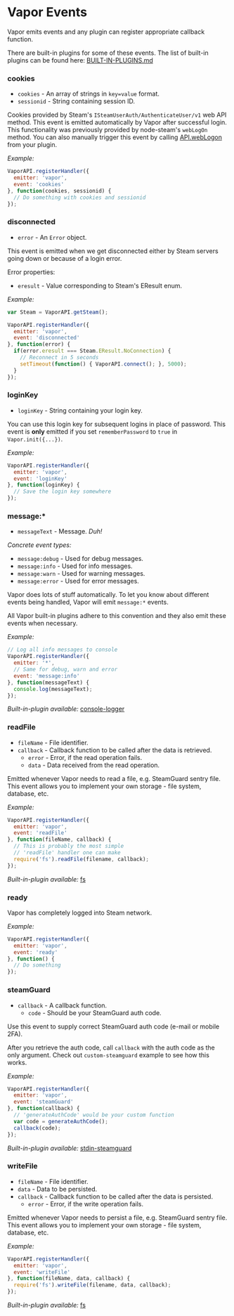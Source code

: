# Vapor Events

Vapor emits events and any plugin can register appropriate callback function.

There are built-in plugins for some of these events. The list of built-in plugins can be found here: [BUILT-IN-PLUGINS.md](BUILT-IN-PLUGINS.md)

### cookies
* `cookies` - An array of strings in `key=value` format.
* `sessionid` - String containing session ID.

Cookies provided by Steam's `ISteamUserAuth/AuthenticateUser/v1` web API method. This event is emitted automatically by Vapor after successful login. This functionality was previously provided by node-steam's `webLogOn` method. You can also manually trigger this event by calling [API.webLogon](API.md#API+webLogOn) from your plugin.

*Example:*

```js
VaporAPI.registerHandler({
  emitter: 'vapor',
  event: 'cookies'
}, function(cookies, sessionid) {
  // Do something with cookies and sessionid
});
```

### disconnected
* `error` - An `Error` object.

This event is emitted when we get disconnected either by Steam servers going down or because of a login error.

Error properties:
* `eresult` - Value corresponding to Steam's EResult enum.

*Example:*

```js
var Steam = VaporAPI.getSteam();

VaporAPI.registerHandler({
  emitter: 'vapor',
  event: 'disconnected'
}, function(error) {
  if(error.eresult === Steam.EResult.NoConnection) {
    // Reconnect in 5 seconds
    setTimeout(function() { VaporAPI.connect(); }, 5000);
  }
});
```

### loginKey
* `loginKey` - String containing your login key.

You can use this login key for subsequent logins in place of password.
This event is **only** emitted if you set `rememberPassword` to `true` in `Vapor.init({...})`.

*Example:*

```js
VaporAPI.registerHandler({
  emitter: 'vapor',
  event: 'loginKey'
}, function(loginKey) {
  // Save the login key somewhere
});
```

### message:*
* `messageText` - Message. *Duh!*

*Concrete event types:*
* `message:debug` - Used for debug messages.
* `message:info` - Used for info messages.
* `message:warn` - Used for warning messages.
* `message:error` - Used for error messages.

Vapor does lots of stuff automatically. To let you know about different events being handled, Vapor will emit `message:*` events.

All Vapor built-in plugins adhere to this convention and they also emit these events when necessary.

*Example:*

```js
// Log all info messages to console
VaporAPI.registerHandler({
  emitter: '*',
  // Same for debug, warn and error
  event: 'message:info'
}, function(messageText) {
  console.log(messageText);
});
```

*Built-in-plugin available:* [console-logger](BUILT-IN-PLUGINS.md#module_console-logger)

### readFile
* `fileName` - File identifier.
* `callback` - Callback function to be called after the data is retrieved.
  * `error` - Error, if the read operation fails.
  * `data` - Data received from the read operation.

Emitted whenever Vapor needs to read a file, e.g. SteamGuard sentry file.
This event allows you to implement your own storage - file system, database, etc.

*Example:*

```js
VaporAPI.registerHandler({
  emitter: 'vapor',
  event: 'readFile'
}, function(fileName, callback) {
  // This is probably the most simple
  // 'readFile' handler one can make
  require('fs').readFile(filename, callback);
});
```

*Built-in-plugin available:* [fs](BUILT-IN-PLUGINS.md#module_fs)

### ready

Vapor has completely logged into Steam network.

*Example:*

```js
VaporAPI.registerHandler({
  emitter: 'vapor',
  event: 'ready'
}, function() {
  // Do something
});
```

### steamGuard
* `callback` - A callback function.
  * `code` - Should be your SteamGuard auth code.

Use this event to supply correct SteamGuard auth code (e-mail or mobile 2FA).

After you retrieve the auth code, call `callback` with the auth code as the only argument. Check out `custom-steamguard` example to see how this works.

*Example:*

```js
VaporAPI.registerHandler({
  emitter: 'vapor',
  event: 'steamGuard'
}, function(callback) {
  // 'generateAuthCode' would be your custom function
  var code = generateAuthCode();
  callback(code);
});
```

*Built-in-plugin available:* [stdin-steamguard](BUILT-IN-PLUGINS.md#module_stdin-steamguard)

### writeFile
* `fileName` - File identifier.
* `data` - Data to be persisted.
* `callback` - Callback function to be called after the data is persisted.
  * `error` - Error, if the write operation fails.

Emitted whenever Vapor needs to persist a file, e.g. SteamGuard sentry file.
This event allows you to implement your own storage - file system, database, etc.

*Example:*

```js
VaporAPI.registerHandler({
  emitter: 'vapor',
  event: 'writeFile'
}, function(fileName, data, callback) {
  require('fs').writeFile(filename, data, callback);
});
```

*Built-in-plugin available:* [fs](BUILT-IN-PLUGINS.md#module_fs)

